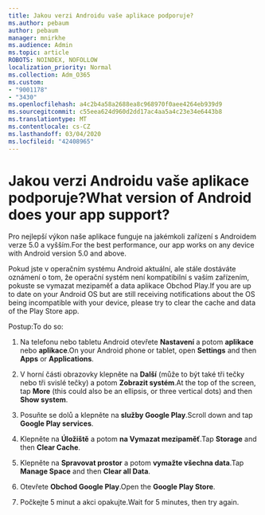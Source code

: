 ```yaml
---
title: Jakou verzi Androidu vaše aplikace podporuje?
ms.author: pebaum
author: pebaum
manager: mnirkhe
ms.audience: Admin
ms.topic: article
ROBOTS: NOINDEX, NOFOLLOW
localization_priority: Normal
ms.collection: Adm_O365
ms.custom:
- "9001178"
- "3430"
ms.openlocfilehash: a4c2b4a58a2688ea8c968970f0aee4264eb939d9
ms.sourcegitcommit: c55eea624d960d2dd17ac4aa5a4c23e34e6443b8
ms.translationtype: MT
ms.contentlocale: cs-CZ
ms.lasthandoff: 03/04/2020
ms.locfileid: "42408965"
---
```

# <a name="what-version-of-android-does-your-app-support"></a><span data-ttu-id="453d6-102">Jakou verzi Androidu vaše aplikace podporuje?</span><span class="sxs-lookup"><span data-stu-id="453d6-102">What version of Android does your app support?</span></span>

<span data-ttu-id="453d6-103">Pro nejlepší výkon naše aplikace funguje na jakémkoli zařízení s Androidem verze 5.0 a vyšším.</span><span class="sxs-lookup"><span data-stu-id="453d6-103">For the best performance, our app works on any device with Android version 5.0 and above.</span></span>

<span data-ttu-id="453d6-104">Pokud jste v operačním systému Android aktuální, ale stále dostáváte oznámení o tom, že operační systém není kompatibilní s vaším zařízením, pokuste se vymazat mezipaměť a data aplikace Obchod Play.</span><span class="sxs-lookup"><span data-stu-id="453d6-104">If you are up to date on your Android OS but are still receiving notifications about the OS being incompatible with your device, please try to clear the cache and data of the Play Store app.</span></span>

<span data-ttu-id="453d6-105">Postup:</span><span class="sxs-lookup"><span data-stu-id="453d6-105">To do so:</span></span> 

1. <span data-ttu-id="453d6-106">Na telefonu nebo tabletu Android otevřete **Nastavení** a potom **aplikace** nebo **aplikace**.</span><span class="sxs-lookup"><span data-stu-id="453d6-106">On your Android phone or tablet, open **Settings** and then **Apps** or **Applications**.</span></span>

2. <span data-ttu-id="453d6-107">V horní části obrazovky klepněte na **Další** (může to být také tři tečky nebo tři svislé tečky) a potom **Zobrazit systém**.</span><span class="sxs-lookup"><span data-stu-id="453d6-107">At the top of the screen, tap **More** (this could also be an ellipsis, or three vertical dots) and then **Show system**.</span></span> 

3. <span data-ttu-id="453d6-108">Posuňte se dolů a klepněte na **služby Google Play**.</span><span class="sxs-lookup"><span data-stu-id="453d6-108">Scroll down and tap **Google Play services**.</span></span> 

4. <span data-ttu-id="453d6-109">Klepněte na **Úložiště** a potom **na Vymazat mezipaměť**.</span><span class="sxs-lookup"><span data-stu-id="453d6-109">Tap **Storage** and then **Clear Cache**.</span></span> 

5. <span data-ttu-id="453d6-110">Klepněte na **Spravovat prostor** a potom **vymažte všechna data**.</span><span class="sxs-lookup"><span data-stu-id="453d6-110">Tap **Manage Space** and then **Clear all Data**.</span></span> 

6. <span data-ttu-id="453d6-111">Otevřete **Obchod Google Play**.</span><span class="sxs-lookup"><span data-stu-id="453d6-111">Open the **Google Play Store**.</span></span> 

7. <span data-ttu-id="453d6-112">Počkejte 5 minut a akci opakujte.</span><span class="sxs-lookup"><span data-stu-id="453d6-112">Wait for 5 minutes, then try again.</span></span> 